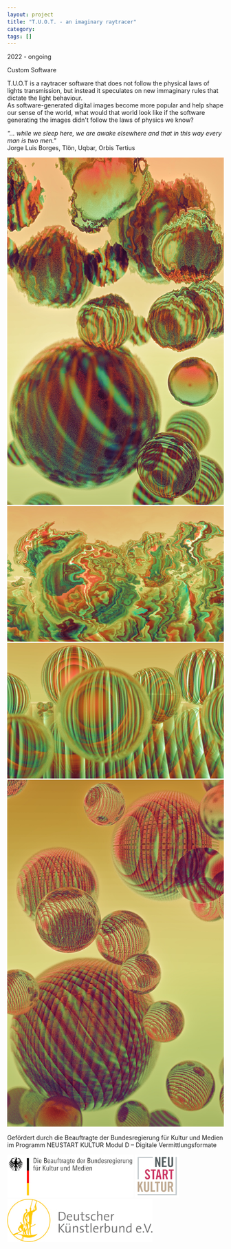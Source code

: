 ```yaml
---
layout: project
title: "T.U.O.T. - an imaginary raytracer"
category: 
tags: []
---
```




<div class="content-container">
<div class="index-content">
<div class="grid-gutter"></div>
<div class = "grid l3">
  <p>2022 - ongoing </p>

  <p>Custom Software</p>

  <p>
  T.U.O.T is a raytracer software that does not follow the physical laws of lights transmission, but instead it speculates on new immaginary rules that dictate the light behaviour. <br />
  As software-generated digital images become more popular and help shape our sense of the world, what would that world look like if the software generating the images didn't follow the laws of physics we know?
  </p>

  <p>
  <i>
  "... while we sleep here, we are awake elsewhere and that in this way every man is two men." </i> <br/>
  Jorge Luis Borges, Tlön, Uqbar, Orbis Tertius 
  </p>
</div>




  <img class= "grid grid-sizer" src ="/assets/media/tuot/53_01.jpg">
    <img class= "grid l2" src ="/assets/media/tuot/69.jpg">
    <img class= "grid l2" src ="/assets/media/tuot/64.jpg">
    <img class= "grid " src ="/assets/media/tuot/84.jpg">





<div class = "grid l3">
  <p>
  Gefördert durch die Beauftragte der Bundesregierung für Kultur und Medien im Programm NEUSTART KULTUR Modul D – Digitale Vermittlungsformate
  </p>
  <p>
  <img src = "/assets/media/tuot/bkm-r.jpg">
  <img src = "/assets/media/tuot/neuestart-r.jpg">
  <img src = "/assets/media/tuot/dkb-r.jpg">
  </p>
</div>


</div>





</div>
